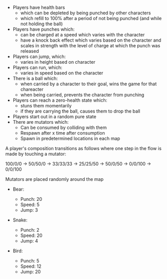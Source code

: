 * Players have health bars 
    - which can be depleted by being punched by other characters
    - which refill to 100% after a period of not being punched (and while not holding the ball)
* Players have punches which:
    - can be charged at a speed which varies with the character
    - have a knock back effect which varies based on the character and scales
      in strength with the level of charge at which the punch was released
* Players can jump, which:
    - varies in height based on character
* Players can run, which:
    - varies in speed based on the character
* There is a ball which:
    - when carried by a character to their goal, wins the game for that chareacter
    - when being carried, prevents the character from punching
* Players can reach a zero-health state which:
    - stuns them momentarily
    - if they are carrying the ball, causes them to drop the ball
* Players start out in a random pure state
* There are mutators which:
    - Can be consumed by colliding with them
    - Respawn after x time after consumption
    - Spawn in predetermined locations in each map


A player's composition transitions as follows where one step in the flow is made by touching a mutator:

100/0/0 -> 50/50/0 -> 33/33/33 -> 25/25/50 -> 50/0/50 -> 0/0/100
                                           -> 0/0/100

Mutators are placed randomly around the map

* Bear:
    - Punch: 20
    - Speed: 5
    - Jump: 3

* Snake:
    - Punch: 2
    - Speed: 20
    - Jump: 4

* Bird:
    - Punch: 5
    - Speed: 12
    - Jump: 20


